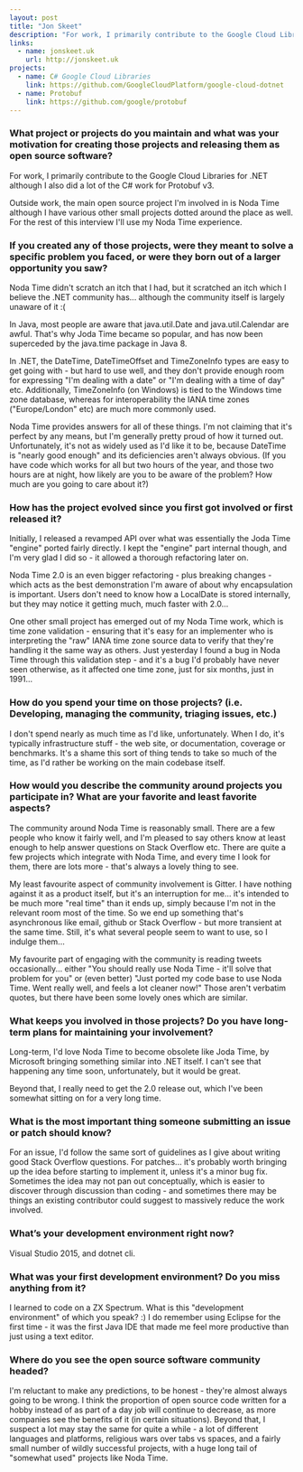 ```yaml
---
layout: post
title: "Jon Skeet"
description: "For work, I primarily contribute to the Google Cloud Libraries for .NET although I also did a lot of the C# work for Protobuf v3."
links:
  - name: jonskeet.uk
    url: http://jonskeet.uk
projects:
  - name: C# Google Cloud Libraries
    link: https://github.com/GoogleCloudPlatform/google-cloud-dotnet
  - name: Protobuf
    link: https://github.com/google/protobuf
---
```


### What project or projects do you maintain and what was your motivation for creating those projects and releasing them as open source software?

For work, I primarily contribute to the Google Cloud Libraries for .NET although
I also did a lot of the C# work for Protobuf v3.

Outside work, the main open source project I'm involved in is Noda Time although
I have various other small projects dotted around the place as well. For the
rest of this interview I'll use my Noda Time experience.

### If you created any of those projects, were they meant to solve a specific problem you faced, or were they born out of a larger opportunity you saw?

Noda Time didn't scratch an itch that I had, but it scratched an itch which I
believe the .NET community has... although the community itself is largely
unaware of it :(

In Java, most people are aware that java.util.Date and java.util.Calendar are
awful. That's why Joda Time became so popular, and has now been superceded by
the java.time package in Java 8.

In .NET, the DateTime, DateTimeOffset and TimeZoneInfo types are easy to get
going with - but hard to use well, and they don't provide enough room for
expressing "I'm dealing with a date" or "I'm dealing with a time of day" etc.
Additionally, TimeZoneInfo (on Windows) is tied to the Windows time zone
database, whereas for interoperability the IANA time zones ("Europe/London" etc)
are much more commonly used.

Noda Time provides answers for all of these things. I'm not claiming that it's
perfect by any means, but I'm generally pretty proud of how it turned out.
Unfortunately, it's not as widely used as I'd like it to be, because DateTime is
"nearly good enough" and its deficiencies aren't always obvious. (If you have
code which works for all but two hours of the year, and those two hours are at
night, how likely are you to be aware of the problem? How much are you going to
care about it?)

### How has the project evolved since you first got involved or first released it?

Initially, I released a revamped API over what was essentially the Joda Time
"engine" ported fairly directly. I kept the "engine" part internal though, and
I'm very glad I did so - it allowed a thorough refactoring later on.

Noda Time 2.0 is an even bigger refactoring - plus breaking changes - which acts
as the best demonstration I'm aware of about why encapsulation is important.
Users don't need to know how a LocalDate is stored internally, but they may
notice it getting much, much faster with 2.0...

One other small project has emerged out of my Noda Time work, which is time zone
validation - ensuring that it's easy for an implementer who is interpreting the
"raw" IANA time zone source data to verify that they're handling it the same way
as others. Just yesterday I found a bug in Noda Time through this validation step
\- and it's a bug I'd probably have never seen otherwise, as it affected one time
zone, just for six months, just in 1991...

### How do you spend your time on those projects? (i.e. Developing, managing the community, triaging issues, etc.)

I don't spend nearly as much time as I'd like, unfortunately. When I do, it's
typically infrastructure stuff - the web site, or documentation, coverage or
benchmarks. It's a shame this sort of thing tends to take so much of the time,
as I'd rather be working on the main codebase itself.

### How would you describe the community around projects you participate in? What are your favorite and least favorite aspects?

The community around Noda Time is reasonably small. There are a few people who
know it fairly well, and I'm pleased to say others know at least enough to help
answer questions on Stack Overflow etc. There are quite a few projects which
integrate with Noda Time, and every time I look for them, there are lots more -
that's always a lovely thing to see.

My least favourite aspect of community involvement is Gitter. I have nothing
against it as a product itself, but it's an interruption for me... it's intended
to be much more "real time" than it ends up, simply because I'm not in the
relevant room most of the time. So we end up something that's asynchronous like
email, github or Stack Overflow - but more transient at the same time. Still,
it's what several people seem to want to use, so I indulge them...

My favourite part of engaging with the community is reading tweets
occasionally... either "You should really use Noda Time - it'll solve that
problem for you" or (even better) "Just ported my code base to use Noda Time.
Went really well, and feels a lot cleaner now!" Those aren't verbatim quotes,
but there have been some lovely ones which are similar.

### What keeps you involved in those projects? Do you have long-term plans for maintaining your involvement?

Long-term, I'd love Noda Time to become obsolete like Joda Time, by Microsoft
bringing something similar into .NET itself. I can't see that happening any time
soon, unfortunately, but it would be great.

Beyond that, I really need to get the 2.0 release out, which I've been somewhat
sitting on for a very long time.

### What is the most important thing someone submitting an issue or patch should know?

For an issue, I'd follow the same sort of guidelines as I give about writing
good Stack Overflow questions. For patches... it's probably worth bringing up
the idea before starting to implement it, unless it's a minor bug fix. Sometimes
the idea may not pan out conceptually, which is easier to discover through
discussion than coding - and sometimes there may be things an existing
contributor could suggest to massively reduce the work involved.

### What’s your development environment right now?

Visual Studio 2015, and dotnet cli.

### What was your first development environment? Do you miss anything from it?

I learned to code on a ZX Spectrum. What is this "development environment" of
which you speak? :) I do remember using Eclipse for the first time - it was the
first Java IDE that made me feel more productive than just using a text editor.

### Where do you see the open source software community headed?

I'm reluctant to make any predictions, to be honest - they're almost always
going to be wrong. I think the proportion of open source code written for a
hobby instead of as part of a day job will continue to decrease, as more
companies see the benefits of it (in certain situations). Beyond that, I suspect
a lot may stay the same for quite a while - a lot of different languages and
platforms, religious wars over tabs vs spaces, and a fairly small number of
wildly successful projects, with a huge long tail of "somewhat used" projects
like Noda Time.
